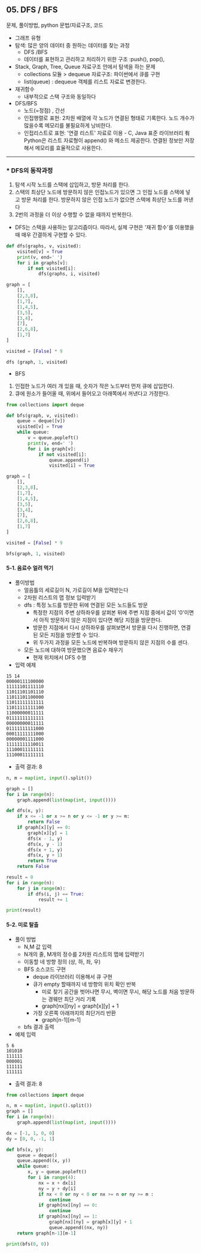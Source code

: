 ## 05. DFS / BFS

문제, 풀이방법, python 문법/자료구조, 코드

- 그래프 유형
- 탐색: 많은 양의 데이터 중 원하는 데이터를 찾는 과정
    - DFS /BFS
    - 데이터를 표현하고 관리하고 처리하기 위한 구조 :push(), pop(),
- Stack, Graph, Tree, Queue 자료구조 안에서 탐색을 하는 문제
    - collections 모듈 > dequeue 자료구조: 파이썬에서 큐를 구현
    - list(queue) : dequeue 객체를 리스트 자료로 변경한다.
- 재귀함수
    - 내부적으로 스택 구조와 동일하다
- DFS/BFS
    - 노드(=정점) , 간선
    - 인접행렬로 표현: 2차원 배열에 각 노드가 연결된 형태로 기록한다. 노드 개수가 많을수록 메모리를 불필요하게 낭비한다.
    - 인접리스트로 표현: '연결 리스트' 자료로 이용 - C, Java 표준 라이브러리 有 Python은 리스트 자료형이 append() 와 메소드 제공한다. 연결된 정보만 저장해서 메모리를 효율적으로 사용한다.
-------------


### * DFS의 동작과정
1. 탐색 시작 노드를 스택에 삽입하고, 방문 처리를 한다. 
2. 스택의 최상단 노드에 방문하지 않은 인접노드가 있으면 그 인접 노드를 스택에 넣고 방문 처리를 한다. 방문하지 않은 인접 노드가 없으면 스택에 최상단 노드를 꺼낸다
3. 2번의 과정을 더 이상 수행할 수 없을 때까지 반복한다.

* DFS는 스택을 사용하는 알고리즘이다. 따라서, 실제 구현은 '재귀 함수'를 이용했을 때 매우 간결하게 구현할 수 있다. 
 
```python 
def dfs(graphs, v, visited): 
    visited[v] = True
    print(v, end=' ')
    for i in graphs[v]:
        if not visited[i]:
            dfs(graphs, i, visited)

graph = [
    [],
    [2,3,8],
    [1,7],
    [1,4,5],
    [3,5],
    [3,4],
    [7],
    [2,6,8],
    [1,7]
]

visited = [False] * 9

dfs (graph, 1, visited)

```

* BFS
1. 인접한 노드가 여러 개 있을 때, 숫자가 작은 노드부터 먼저 큐에 삽입한다. 
2. 큐에 원소가 들어올 때, 위에서 들어오고 아래쪽에서 꺼낸다고 가정한다.
```python
from collections import deque

def bfs(graph, v, visited):
    queue = deque([v])
    visited[v] = True
    while queue:
        v = queue.popleft()
        print(v, end=' ')
        for i in graph[v]:
            if not visited[i]:
                queue.append(i)
                visited[i] = True

graph = [
    [],
    [2,3,8],
    [1,7],
    [1,4,5],
    [3,5],
    [3,4],
    [7],
    [2,6,8],
    [1,7]
]

visited = [False] * 9

bfs(graph, 1, visited)
```

#### 5-1. 음료수 얼려 먹기 
* 풀이방법
    * 얼음틀의 세로길이 N, 가로길이 M을 입력받는다
    * 2차원 리스트의 맵 정보 입력받기 
    * dfs : 특정 노드를 방문한 뒤에 연결된 모든 노드들도 방문
        * 특정한 지점의 주변 상하좌우를 살펴본 뒤에 주변 지점 중에서 값이 '0'이면서 아직 방문하지 않은 지점이 있다면 해당 지점을 방문한다. 
        * 방문한 지점에서 다시 상하좌우를 살펴보면서 방문을 다시 진행하면, 연결된 모든 지점을 방문할 수 있다.
        * 위 두가지 과정을 모든 노드에 반복하며 방문하지 않은 지점의 수를 센다.
    * 모든 노드에 대하여 방문했으면 음료수 채우기 
        * 현재 위치에서 DFS 수행
* 입력 예제 
```
15 14
00000111100000
11111101111110
11011101101110
11011101100000
11011111111111
11011111111100
11000000011111
01111111111111
00000000011111
01111111111000
00011111111000
00000001111000
11111111110011
11100011111111
11100011111111
```
* 출력 결과: 8 
```python
n, m = map(int, input().split())

graph = []
for i in range(n):
    graph.append(list(map(int, input())))

def dfs(x, y):
    if x <= -1 or x >= n or y <= -1 or y >= m:
        return False
    if graph[x][y] == 0:
        graph[x][y] = 1
        dfs(x - 1, y)
        dfs(x, y - 1)
        dfs(x + 1, y)
        dfs(x, y + 1)
        return True
    return False

result = 0
for i in range(n):
    for j in range(m):
        if dfs(i, j) == True:
            result += 1

print(result)

```

#### 5-2. 미로 탈출 
* 풀이 방법
    * N,M 값 입력
    * N개의 줄, M개의 정수를 2차원 리스트의 맵에 입력받기 
    * 이동할 네 방향 정의 (상, 하, 좌, 우)
    * BFS 소스코드 구현 
      * deque 라이브러리 이용해서 큐 구현
      * 큐가 empty 할때까지 네 방향의 위치 확인 반복
        * 미로 찾기 공간을 벗어나면 무시, 벽이면 무시, 해당 노드를 처음 방문하는 경웨만 최단 거리 기록 
        * graph[nx][ny] = graph[x][y] + 1
      * 가장 오른쪽 아래까지의 최단거리 반환 
        * graph[n-1][m-1]
    * bfs 결과 출력 
* 예제 입력
```
5 6
101010
111111
000001
111111
111111
```
* 출력 결과: 8

```python
from collections import deque

n, m = map(int, input().split())
graph = [] 
for i in range(n):
    graph.append(list(map(int, input())))

dx = [-1, 1, 0, 0]
dy = [0, 0, -1, 1]

def bfs(x, y):
    queue = deque()
    queue.append((x, y))
    while queue: 
        x, y = queue.popleft()
        for i in range(4):
            nx = x + dx[i]
            ny = y + dy[i]
            if nx < 0 or ny < 0 or nx >= n or ny >= m :
                continue
            if graph[nx][ny] == 0:
                continue
            if graph[nx][ny] == 1:
                graph[nx][ny] = graph[x][y] + 1
                queue.append((nx, ny))
    return graph[n-1][m-1]

print(bfs(0, 0))
```
